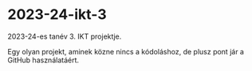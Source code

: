 # 2023-24-ikt-3

2023-24-es tanév 3. IKT projektje.

Egy olyan projekt, aminek közne nincs a kódoláshoz, de plusz pont jár a GitHub használatáért.
